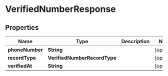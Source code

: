 

# VerifiedNumberResponse


## Properties

| Name | Type | Description | Notes |
|------------ | ------------- | ------------- | -------------|
|**phoneNumber** | **String** |  |  [optional] |
|**recordType** | **VerifiedNumberRecordType** |  |  [optional] |
|**verifiedAt** | **String** |  |  [optional] |



